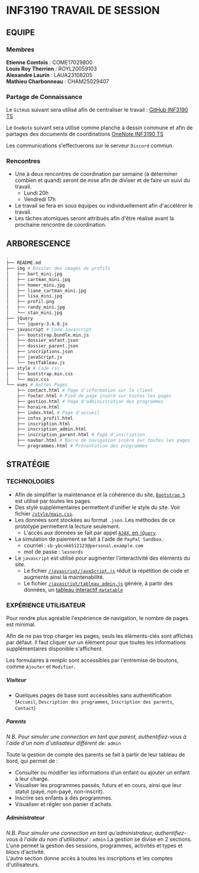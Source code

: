 # INF3190 TRAVAIL DE SESSION

## EQUIPE

### Membres

**Etienne Comtois** : COME17029800  
**Louis Roy Therrien** : ROYL20059103  
**Alexandre Laurin** : LAUA23108205  
**Mathieu Charbonneau** : CHAM25029407

### Partage de Connaissance

Le `GitHub` suivant sera utilisé afin de centraliser le travail : [GitHub INF3190 TS](https://github.com/alexlaurincoding/INF3190_Travail_de_session.git)

Le `OneNote` suivant sera utilisé comme planche à dessin commune et afin de partages des documents de coordinations [OneNote INF3190 TS](https://uqam-my.sharepoint.com/:o:/g/personal/jb591912_ens_uqam_ca/Ei4SeovgjfJApBzsdJSmaCsBOT2XgswlFoS4ARMlf6SUSQ?e=PtQ1UL)

Les communications s'effectuerons sur le serveur `Discord` commun.

### Rencontres

- Une à deux rencontres de coordination par semaine (à déterminer combien et quand) seront de mise afin de diviser et de faire un suivi du travail.
  - Lundi 20h
  - Vendredi 17h
- Le travail se fera en sous équipes ou individuellement afin d'accélérer le travail.
- Les tâches atomiques seront attribués afin d'être réalisé avant la prochaine rencontre de coordination.

## ARBORESCENCE

```bash
.
├── README.md
├── img # Dossier des images de profils
│   ├── bart_mini.jpg
│   ├── cartman_mini.jpg
│   ├── homer_mini.jpg
│   ├── liane_cartman_mini.jpg
│   ├── lisa_mini.jpg
│   ├── profil.png
│   ├── randy_mini.jpg
│   └── stan_mini.jpg
├── jQuery
│   └── jquery-3.6.0.js
├── javascript # Code Javascript
│   ├── bootstrap.bundle.min.js
│   ├── dossier_enfant.json
│   ├── dossier_parent.json
│   ├── inscriptions.json
│   ├── javaScript.js
│   └── testTableau.js
├── style # Code css
│   ├── bootstrap.min.css
│   └── main.css
└── vues # Autres Pages
    ├── contact.html # Page d'information sur le client
    ├── footer.html # Pied de page inséré sur toutes les pages
    ├── gestion.html # Page d'administration des programmes
    ├── horaire.html
    ├── index.html # Page d'accueil
    ├── infos_profil.html
    ├── inscription.html
    ├── inscription_admin.html
    ├── inscription_parent.html # Page d'inscription
    ├── navbar.html # Barre de navigation inséré sur toutes les pages
    └── programmes.html # Présentation des programmes
```

## STRATÉGIE 

### TECHNOLOGIES

- Afin de simplifier la maintenance et la cohérence du site, [`Bootstrap 5`](https://getbootstrap.com/docs/5.0/getting-started/introduction/) est utilisé par toutes les pages.
- Des style supplémentaires permettent d'unifier le style du site. 
Voir fichier [`/style/main.css`](./style/main.css).
- Les données sont stockées au format `.json`. Les méthodes de ce prototype permettent la lecture seulement.
  - L'accès aux données se fait par appel [`AJAX`, en `jQuery`](https://api.jquery.com/jquery.ajax/).
- La simulation de paiement se fait à l'aide de `PayPal Sandbox`.
  -  courriel : `sb-ybcnk6512123@personal.example.com`
  -  mot de passe : `lesnerds`
- Le `javascript` est utilisé pour augmenter l'interactivité des éléments du site.
  -  Le fichier [`/javascript/javaScript.js`](./javascript/javaScript.js)  réduit la répétition de code et augmente ainsi la maintenabilité.
  - Le fichier [`/javascript/tableau_admin.js`](./javascript/tableau_admin.js) génère, à partir des données, un [tableau interactif `datatable`](https://datatables.net/) 

### EXPÉRIENCE UTILISATEUR

Pour rendre plus agréable l'expérience de navigation, le nombre de pages est minimal. 

Afin de ne pas trop charger les pages, seuls les éléments-clés sont affichés par défaut. Il faut cliquer sur un élément pour que toutes les informations supplémentaires disponible s'affichent.

Les formulaires à remplir sont accessibles par l'entremise de boutons, comme `Ajouter` et `Modifier`.

##### Visiteur
- Quelques pages de base sont accessibles sans authentification (`Accueil`, `Description des programmes`, `Inscription des parents`, `Contact`)

##### Parents
 _N.B. Pour simuler une connection en tant que parent, authentifiez-vous à l'aide d'un nom d'utilisateur différent de:_ `admin`

Toute la gestion de compte des parents se fait à partir de leur tableau de bord, qui permet de :
- Consulter ou modifier les informations d'un enfant ou ajouter un enfant à leur charge. 
- Visualiser les programmes passés, futurs et en cours, ainsi que leur statut (payé, non-payé, non-inscrit).
- Inscrire ses enfants à des programmes.
- Visualiser et régler son panier d'achats.

##### Administrateur 
 _N.B. Pour simuler une connection en tant qu'administrateur, authentifiez-vous à l'aide du nom d'utilisateur :_ `admin`
La gestion se divise en 2 sections.  
L'une permet la gestion des sessions, programmes, activités et types et blocs d'activité.  
L'autre section donne accès à toutes les inscriptions et les comptes d'utilisateurs.
